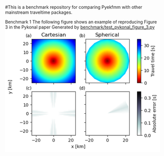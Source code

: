 #This is a benchmark repository for comparing Pyekfmm with other mainstream traveltime packages. 

Benchmark 1
The following figure shows an example of reproducing Figure 3 in the Pykonal paper
 Generated by [benchmark/test_pykonal_figure_3.py](https://github.com/aaspip/pyekfmm/blob/main/benchmark/test_pykonal_figure_3.py)
<img src='https://github.com/aaspip/gallery/blob/main/pyekfmm/test_pykonal_figure_3.png' alt='DEMO2' width=960/>


